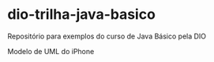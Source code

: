 # dio-trilha-java-basico
Repositório para exemplos do curso de Java Básico pela DIO

Modelo de UML do iPhone
[](modeling-an-iphone)
